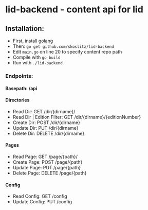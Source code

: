 # lid-backend - content api for lid

## Installation:

- First, install [golang](https://golang.org/doc/install#install)
- Then: `go get github.com/skoslitz/lid-backend`
- Edit `main.go` on line 20 to specify content repo path
- Compile with `go build`
- Run with `./lid-backend`

### Endpoints:

#### Basepath: /api

#### Directories
- Read Dir: GET /dir/{dirname}/
- Read Dir | Edition Filter: GET /dir/{dirname}/{editionNumber}
- Create Dir: POST /dir/{dirname}
- Update Dir: PUT /dir/{dirname}
- Delete Dir: DELETE /dir/{dirname}

#### Pages
- Read Page: GET /page/{path}/
- Create Page: POST /page/{path}
- Update Page: PUT /page/{path}
- Delete Page: DELETE /page/{path}

#### Config
- Read Config: GET /config
- Update Config: PUT /config
